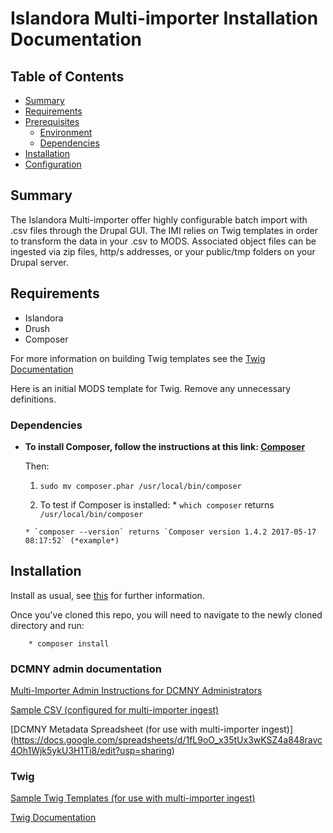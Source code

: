 # Islandora Multi-importer Installation Documentation

## Table of Contents

- [Summary](#summary)
- [Requirements](#requirements)
- [Prerequisites](#prerequisites)
  - [Environment](#environment)
  - [Dependencies](#dependencies)
- [Installation](#installation)
- [Configuration](#configuration)

## Summary
The Islandora Multi-importer offer highly configurable batch import with .csv files through the Drupal GUI. The IMI relies on Twig templates in order to transform the data in your .csv to MODS. Associated object files can be ingested via zip files, http/s addresses, or your public/tmp folders on your Drupal server.

## Requirements

* Islandora
* Drush
* Composer

For more information on building Twig templates see the [Twig Documentation](http://twig.sensiolabs.org/documentation)

Here is an initial MODS template for Twig. Remove any unnecessary definitions.

### Dependencies

  * **To install Composer, follow the instructions at this link: [Composer](https://getcomposer.org/download/)**
  
    Then:

      1. `sudo mv composer.phar /usr/local/bin/composer`

      2. To test if Composer is installed:
        * `which composer` returns `/usr/local/bin/composer`

        * `composer --version` returns `Composer version 1.4.2 2017-05-17 08:17:52` (*example*)

## Installation

Install as usual, see [this](https://www.drupal.org/docs/7/extending-drupal-7/installing-contributed-modules) for further information.

Once you've cloned this repo, you will need to navigate to the newly cloned directory 
and run:

        * composer install

### DCMNY admin documentation 

[Multi-Importer Admin Instructions for DCMNY Administrators](https://docs.google.com/document/d/18oB6sX-8s6sIScgUf7RbkFFlJ52Y9k_f9FcsaWvDJ7s/edit?usp=sharing)

[Sample CSV (configured for multi-importer ingest)](https://drive.google.com/file/d/0BzuVASmQStk8dWJ6UGt6bmphcGs/view?usp=sharing)

[DCMNY Metadata Spreadsheet (for use with multi-importer ingest)] (https://docs.google.com/spreadsheets/d/1fL9oO_x35tUx3wKSZ4a848ravc4Oh1Wjk5ykU3H1Ti8/edit?usp=sharing)

### Twig

[Sample Twig Templates (for use with multi-importer ingest)](https://github.com/mnylc/dcmny/tree/master/twig)

[Twig Documentation](http://twig.sensiolabs.org/documentation)


